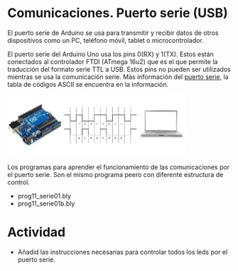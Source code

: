 # Comunicaciones. Puerto serie (USB)
El puerto serie de Arduino se usa para transmitir y recibir datos de otros dispositivos como un PC, teléfono móvil, tablet o microcontrolador.

El puerto serie del Arduino Uno usa los pins 0(RX) y 1(TX). Estos están conectados al controlador FTDI (ATmega 16u2) que es el que permite la traducción del formato serie TTL a USB. Estos pins no pueden ser utilizados mientras se usa la comunicación serie.
Más información del [puerto serie](http://diymakers.es/usando-el-puerto-serie-del-arduino/), la tabla de códigos ASCII se encuentra en la información.

<a href="" target="_blank"><img width="400" height="141" border="0" align="center" src="img/comunicaciones.jpg"/></a>

Los programas para aprender el funcionamiento de las comunicaciones por el puerto serie. Son el mismo programa peero con diferente
estructura de control.
- prog11_serie01.bly
- prog11_serie01b.bly

# Actividad
- Añadid las instrucciones necesarias para controlar todos los leds por el puerto serie.
